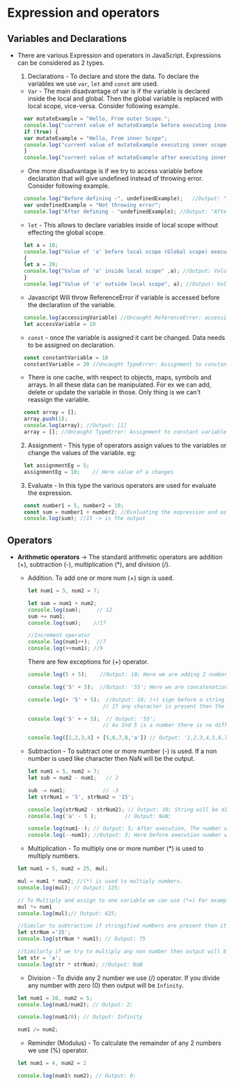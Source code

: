 # Expression and operators
## Variables and Declarations
- There are various Expression and operators in JavaScript. Expressions can be considered as 2 types.

  1. Declarations - To declare and store the data. To declare the variables we use `var`, `let` and `const` are used.

  - `Var` - The main disadvantage of var is if the variable is declared inside the local and global. Then the global variable is replaced with local scope, vice-versa. Consider following example.

  ```Javascript
    var mutateExample = "Hello, From outer Scope.";
    console.log("current value of mutateExample before executing inner scope: ", mutateExample);  //Output: current value of mutateExample: Hello, From outer Scope.
    if (true) {
    var mutateExample = "Hello, From inner Scope";
    console.log("current value of mutateExample executing inner scope:", mutateExample); // Output: current value of mutateExample executing inner scope: Hello, From inner Scope.
    }
    console.log("current value of mutateExample after executing inner scope:", mutateExample); // Output: current value of mutateExample after executing inner scope: Hello, From inner Scope.
  ```

  - One more disadvantage is if we try to access variable before declaration that will give undefined instead of throwing error. Consider following example.

  ```Javascript
    console.log("Before defining -", undefinedExample);   //Output: "Before defining - undefined".
    var undefinedExample = "Not throwing error";
    console.log("After defining - "undefinedExample); //Output: "After defining - Not throwing error"
  ```

  - `let` - This allows to declare variables inside of local scope without effecting the global scope.

  ```Javascript
    let a = 10;
    console.log("Value of 'a' before local scope (Global scope) execution", a); //Output: Value of 'a' before local scope (Global scope) execution 10
    {
    let a = 20;
    console.log("Value of 'a' inside local scope" ,a); //Output: Value of 'a' inside local scope 20
    }
    console.log("Value of 'a' outside local scope", a); //Output: Value of 'a' outside local scope 10
  ```

  - Javascript Will throw ReferenceError if variable is accessed before the declaration of the variable.

  ```javascript
    console.log(accessingVariable) //Uncaught ReferenceError: accessingVariable is not defined
    let accessVariable = 10
  ```

  - `const` - once the variable is assigned it cant be changed. Data needs to be assigned on declaration.
  ```javascript
    const constantVariable = 10
    constantVariable = 20 //Uncaught TypeError: Assignment to constant variable.
  ```
  - There is one cache, with respect to objects, maps, symbols and arrays. In all these data can be manipulated. For ex we can add, delete or update the variable in those. Only thing is we can't reassign the variable.

  ```javascript
    const array = [];
    array.push(1);
    console.log(array); //Output: [1]
    array = []; //Uncaught TypeError: Assignment to constant variable
  ```

  2. Assignment - This type of operators assign values to the variables or change the values of the variable.
  eg:

  ```javascript
    let assignmentEg = 5;
    assignmentEg = 10;    // Here value of a changes
  ```

  3. Evaluate - In this type the various operators are used for evaluate the expression.

  ```JavaScript
    const number1 = 5, number2 = 10;
    const sum = number1 + number2; //Evaluating the expression and assigning the value
    console.log(sum); //15 -> is the output
  ```


## Operators
- **Arithmetic operators** -> The standard arithmetic operators are addition (+), subtraction (-), multiplication (\*), and division (/).

  - Addition. To add one or more num (+) sign is used.

    ```JavaScript
    let num1 = 5, num2 = 7;

    let sum = num1 + num2;
    console.log(sum);     // 12
    sum += num1;
    console.log(sum);    //17

    //Increment operator
    console.log(num1++);  //7
    console.log(++num1); //9
    ```

    There are few exceptions for (+) operator.

    ```Javascript
    console.log(5 + 5);    //Output: 10; Here we are adding 2 number.

    console.log('5' + 5);  //Output: '55'; Here we are concatenation a number with string resulting a string.

    console.log(+ '5' + 5);  //Output: 10; (+) sign before a string will try to convert a string to a number,
                            // If any character is present then the resulting value will be NaN.

    console.log('5' + + 5);  // Output: '55';
                            // As 2nd 5 is a number there is no difference so the resulting value will be string.

    console.log([1,2,3,4] + [5,6,7,8,'a']) // Output: '1,2,3,4,5,6,7,8,a'; It will concatenate string
    ```

  - Subtraction - To subtract one or more number (-) is used. If a non number is used like character then NaN will be the output.

    ```JavaScript
    let num1 = 5, num2 = 7;
    let sub = num2 - num1;   // 2

    sub -= num1;            // -3
    let strNum1 = '5', strNum2 = '15';

    console.log(strNum2 - strNum2); // Output: 10; String will be directly converted to number here.
    console.log('a' - 5 );         // Output: NaN;

    console.log(num1--); // Output: 5; After execution, The number will be reduced by 1.
    console.log(--num1); //Output: 3; Here before execution number will be reduced by 1

    ```

  - Multiplication - To multiply one or more number (\*) is used to multiply numbers.
  ```JavaScript
  let num1 = 5, num2 = 25, mul;

  mul = num1 * num2; //(*) is used to multiply numbers.
  console.log(mul); // Output: 125;

  // To Multiply and assign to one variable we can use (*=) For example.
  mul *= num1
  console.log(mul);// Output: 625;

  //Similar to subtraction if stringified numbers are present then it will be automatically converted to number.
  let strNum ='15';
  console.log(strNum * num1); // Output: 75

  //Similarly if we try to multiply any non number then output will be NaN. Eg.
  let str = 'a';
  console.log(str * strNum); //Output: NaN
  ```

  - Division - To divide any 2 number we use (/) operator. If you divide any number with zero (0) then output will be `Infinity`.

  ```javascript
  let num1 = 10, num2 = 5;
  console.log(num1/num2); // Output: 2;

  console.log(num1/0); // Output: Infinity

  num1 /= num2;
  ```

  - Reminder (Modulus) - To calculate the remainder of any 2 numbers we use (%) operator.

  ```Javascript
  let num1 = 4, num2 = 2

  console.log(num1% num2); // Output: 0;
  ```